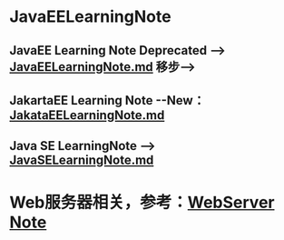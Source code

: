 # JavaEELearningNote
## JavaEE Learning Note **Deprecated** --> [JavaEELearningNote.md](https://github.com/squirrel-nest/JavaEELearningNote/blob/master/JavaEE_Note.md) 移步--><br>

## JakartaEE Learning Note --**New**：[JakataEELearningNote.md](https://github.com/squirrel-nest/JavaEELearningNote/blob/master/JakartaEE_Note.md)<br>

## Java SE LearningNote --> [JavaSELearningNote.md](https://github.com/squirrel-nest/JavaSELearningNote/blob/master/JavaSE_Note.md)<br>

# Web服务器相关，参考：[WebServer Note](https://github.com/huarui0/WebServer_Note)<br>
